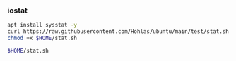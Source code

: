 

### iostat
```bash
apt install sysstat -y
curl https://raw.githubusercontent.com/Hohlas/ubuntu/main/test/stat.sh > $HOME/stat.sh
chmod +x $HOME/stat.sh
```
```bash
$HOME/stat.sh
```
